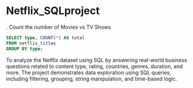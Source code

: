 # Netflix_SQLproject

. Count the number of Movies vs TV Shows
```sql
SELECT type, COUNT(*) AS total
FROM netflix_titles
GROUP BY type;
```
To analyze the Netflix dataset using SQL by answering real-world business questions related to content type, rating, countries, genres, duration, and more. The project demonstrates data exploration using SQL queries, including filtering, grouping, string manipulation, and time-based logic.

